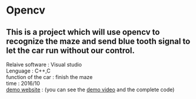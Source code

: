 # Opencv
## This is a project which will use opencv to recognize the maze and send blue tooth signal to let the car run without our control.
Relaive software : Visual studio <br>
Lenguage : C++,C <br>
function of the car : finish the maze <br>
time : 2016/10<br>
[demo website](http://eelab.sjtu.edu.cn/kc/2016-12/B07/#main1) : (you can see the [demo video](http://eelab.sjtu.edu.cn/kc/2016-12/B07/#download) and the complete code)
